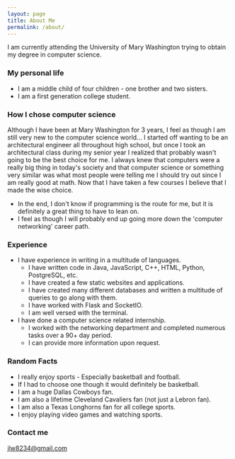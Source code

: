 ```yaml
---
layout: page
title: About Me
permalink: /about/
---
```


I am currently attending the University of Mary Washington trying to obtain my degree in computer science. 

### My personal life

* I am a middle child of four children - one brother and two sisters.
* I am a first generation college student.

### How I chose computer science

Although I have been at Mary Washington for 3 years, I feel as though I am still very new to the computer science world... 
I started off wanting to be an architectural engineer all throughout high school, but once I took an architectural class during my senior year I realized that probably wasn't going to be the best choice for me.
I always knew that computers were a really big thing in today's society and that computer science or something very similar was what most
people were telling me I should try out since I am really good at math. Now that I have taken a few courses I believe that I made the wise choice.

* In the end, I don't know if programming is the route for me, but it is definitely a great thing to have to lean on.
* I feel as though I will probably end up going more down the 'computer networking' career path.

### Experience

* I have experience in writing in a multitude of languages.
    * I have written code in Java, JavaScript, C++, HTML, Python, PostgreSQL, etc.
    * I have created a few static websites and applications.
    * I have created many different databases and written a multitude of queries to go along with them.
    * I have worked with Flask and SocketIO.
    * I am well versed with the terminal.
* I have done a computer science related internship.
    * I worked with the networking department and completed numerous tasks over a 90+ day period.
    * I can provide more information upon request.

### Random Facts

* I really enjoy sports - Especially basketball and football. 
* If I had to choose one though it would definitely be basketball.
* I am a huge Dallas Cowboys fan.
* I am also a lifetime Cleveland Cavaliers fan (not just a Lebron fan).
* I am also a Texas Longhorns fan for all college sports.
* I enjoy playing video games and watching sports.

### Contact me

[jlw8234@gmail.com](mailto:jlw8234@gmail.com)